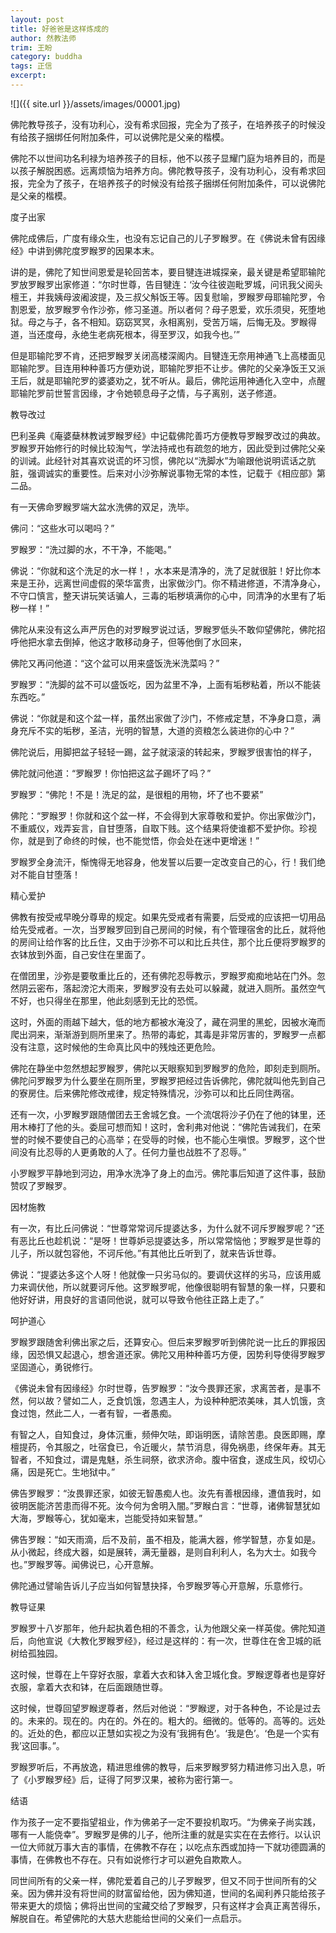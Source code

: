 ```yaml
---
layout: post
title: 好爸爸是这样炼成的
author: 然教法师
trim: 王盼
category: buddha
tags: 正信
excerpt:
---
```


![]({{ site.url }}/assets/images/00001.jpg)

佛陀教导孩子，没有功利心，没有希求回报，完全为了孩子，在培养孩子的时候没有给孩子捆绑任何附加条件，可以说佛陀是父亲的楷模。

佛陀不以世间功名利禄为培养孩子的目标，他不以孩子显耀门庭为培养目的，而是以孩子解脱困惑。远离烦恼为培养方向。佛陀教导孩子，没有功利心，没有希求回报，完全为了孩子，在培养孩子的时候没有给孩子捆绑任何附加条件，可以说佛陀是父亲的楷模。

度子出家

佛陀成佛后，广度有缘众生，也没有忘记自己的儿子罗睺罗。在《佛说未曾有因缘经》中讲到佛陀度罗睺罗的因果本末。

讲的是，佛陀了知世间恩爱是轮回苦本，要目犍连进城探亲，最关键是希望耶输陀罗放罗睺罗出家修道：“尔时世尊，告目犍连：‘汝今往彼迦毗罗城，问讯我父阅头檀王，并我姨母波阇波提，及三叔父斛饭王等。因复慰喻，罗睺罗母耶输陀罗，令割恩爱，放罗睺罗令作沙弥，修习圣道。所以者何？母子恩爱，欢乐须臾，死堕地狱。母之与子，各不相知。窈窈冥冥，永相离别，受苦万端，后悔无及。罗睺得道，当还度母，永绝生老病死根本，得至罗汉，如我今也。’”

但是耶输陀罗不肯，还把罗睺罗关闭高楼深阁内。目犍连无奈用神通飞上高楼面见耶输陀罗。目连用种种善巧方便劝说，耶输陀罗拒不让步。佛陀的父亲净饭王又派王后，就是耶输陀罗的婆婆劝之，犹不听从。最后，佛陀运用神通化入空中，点醒耶输陀罗前世誓言因缘，才令她顿息母子之情，与子离别，送子修道。

教导改过

巴利圣典《庵婆蘖林教诫罗睺罗经》中记载佛陀善巧方便教导罗睺罗改过的典故。罗睺罗开始修行的时候比较淘气，学法持戒也有疏忽的地方，因此受到过佛陀父亲的训诫。此经针对其喜欢说谎的坏习惯，佛陀以“洗脚水”为喻跟他说明谎话之肮脏，强调诚实的重要性。后来对小沙弥解说事物无常的本性，记载于《相应部》第二品。

有一天佛命罗睺罗端大盆水洗佛的双足，洗毕。

佛问：“这些水可以喝吗？”

罗睺罗：“洗过脚的水，不干净，不能喝。”

佛说：“你就和这个洗足的水一样！，水本来是清净的，洗了足就很脏！好比你本来是王孙，远离世间虚假的荣华富贵，出家做沙门。你不精进修道，不清净身心，不守口慎言，整天讲玩笑话骗人，三毒的垢秽填满你的心中，同清净的水里有了垢秽一样！”

佛陀从来没有这么声严厉色的对罗睺罗说过话，罗睺罗低头不敢仰望佛陀，佛陀招呼他把水拿去倒掉，他这才敢移动身子，但等他倒了水回来，

佛陀又再问他道：“这个盆可以用来盛饭洗米洗菜吗？”

罗睺罗：“洗脚的盆不可以盛饭吃，因为盆里不净，上面有垢秽粘着，所以不能装东西吃。”

佛说：“你就是和这个盆一样，虽然出家做了沙门，不修戒定慧，不净身口意，满身充斥不实的垢秽，圣洁，光明的智慧，大道的资粮怎么装进你的心中？”

佛陀说后，用脚把盆子轻轻一踢，盆子就滚滚的转起来，罗睺罗很害怕的样子，

佛陀就问他道：“罗睺罗！你怕把这盆子踢坏了吗？”

罗睺罗：“佛陀！不是！洗足的盆，是很粗的用物，坏了也不要紧”

佛陀：“罗睺罗！你就和这个盆一样，不会得到大家尊敬和爱护。你出家做沙门，不重威仪，戏弄妄言，自甘堕落，自取下贱。这个结果将使谁都不爱护你。珍视你，就是到了命终的时候，也不能觉悟，你会处在迷中更增迷！”

罗睺罗全身流汗，惭愧得无地容身，他发誓以后要一定改变自己的心，行！我们绝对不能自甘堕落！

精心爱护

佛教有按受戒早晚分尊卑的规定。如果先受戒者有需要，后受戒的应该把一切用品给先受戒者。一次，当罗睺罗回到自己房间的时候，有个管理宿舍的比丘，就将他的房间让给作客的比丘住，又由于沙弥不可以和比丘共住，那个比丘便将罗睺罗的衣钵放到外面，自己安住在里面了。

在僧团里，沙弥是要敬重比丘的，还有佛陀忍辱教示，罗睺罗痴痴地站在门外。忽然阴云密布，落起滂沱大雨来，罗睺罗没有去处可以躲藏，就进入厕所。虽然空气不好，也只得坐在那里，他此刻感到无比的恐慌。

这时，外面的雨越下越大，低的地方都被水淹没了，藏在洞里的黑蛇，因被水淹而爬出洞来，渐渐游到厕所里来了。热带的毒蛇，其毒是非常厉害的，罗睺罗一点都没有注意，这时候他的生命真比风中的残烛还更危险。

佛陀在静坐中忽然想起罗睺罗，佛陀以天眼察知到罗睺罗的危险，即刻走到厕所。佛陀问罗睺罗为什么要坐在厕所里，罗睺罗把经过告诉佛陀，佛陀就叫他先到自己的寮房住。后来佛陀修改戒律，规定特殊情况，沙弥可以和比丘同住两宿。

还有一次，小罗睺罗跟随僧团去王舍城乞食。一个流氓将沙子仍在了他的钵里，还用木棒打了他的头。委屈可想而知！这时，舍利弗对他说：“佛陀告诫我们，在荣誉的时候不要使自己的心高举；在受辱的时候，也不能心生嗔恨。罗睺罗，这个世间没有比忍辱的人更勇敢的人了。任何力量也战胜不了忍辱。”

小罗睺罗平静地到河边，用净水洗净了身上的血污。佛陀事后知道了这件事，鼓励赞叹了罗睺罗。

因材施教

有一次，有比丘问佛说：“世尊常常诃斥提婆达多，为什么就不诃斥罗睺罗呢？”还有恶比丘也趁机说：“是呀！世尊妒忌提婆达多，所以常常恼他；罗睺罗是世尊的儿子，所以就包容他，不诃斥他。”有其他比丘听到了，就来告诉世尊。

佛说：“提婆达多这个人呀！他就像一只劣马似的。要调伏这样的劣马，应该用威力来调伏他，所以就要诃斥他。这罗睺罗呢，他像很聪明有智慧的象一样，只要和他好好讲，用良好的言语同他说，就可以导致令他往正路上走了。”

呵护道心

罗睺罗跟随舍利佛出家之后，还算安心。但后来罗睺罗听到佛陀说一比丘的罪报因缘，因恐惧又起退心，想舍道还家。佛陀又用种种善巧方便，因势利导使得罗睺罗坚固道心，勇锐修行。

《佛说未曾有因缘经》尔时世尊，告罗睺罗：“汝今畏罪还家，求离苦者，是事不然，何以故？譬如二人，乏食饥饿，忽遇主人，为设种种肥浓美味，其人饥饿，贪食过饱，然此二人，一者有智，一者愚痴。

有智之人，自知食过，身体沉重，频伸欠呿，即诣明医，请除苦患。良医即赐，摩檀提药，令其服之，吐宿食已，令近暖火，禁节消息，得免祸患，终保年寿。其无智者，不知食过，谓是鬼魅，杀生祠祭，欲求济命。腹中宿食，遂成生风，绞切心痛，因是死亡。生地狱中。”

佛告罗睺罗：“汝畏罪还家，如彼无智愚痴人也。汝先有善根因缘，遭值我时，如彼明医能济苦患而得不死。汝今何为舍明入闇。”罗睺白言：“世尊，诸佛智慧犹如大海，罗睺等心，犹如毫末，岂能受持如来智慧。”

佛告罗睺：“如天雨滴，后不及前，虽不相及，能满大器，修学智慧，亦复如是。从小微起，终成大器，如是展转，满无量器，是则自利利人，名为大士。如我今也。”罗睺罗等。闻佛说已，心开意解。

佛陀通过譬喻告诉儿子应当如何智慧抉择，令罗睺罗等心开意解，乐意修行。

教导证果

罗睺罗十八岁那年，他升起执着色相的不善念，认为他跟父亲一样英俊。佛陀知道后，向他宣说《大教化罗睺罗经》，经过是这样的：有一次，世尊住在舍卫城的祇树给孤独园。

这时候，世尊在上午穿好衣服，拿着大衣和钵入舍卫城化食。罗睺逻尊者也是穿好衣服，拿着大衣和钵，在后面跟随世尊。

这时候，世尊回望罗睺逻尊者，然后对他说：“罗睺逻，对于各种色，不论是过去的。未来的。现在的。内在的。外在的。粗大的。细微的。低等的。高等的。远处的。近处的色，都应以正慧如实视之为没有‘我拥有色’。‘我是色’。‘色是一个实有我’这回事。”。

罗睺罗听后，不再放逸，精进思维佛的教导，后来罗睺罗努力精进修习出入息，听了《小罗睺罗经》后，证得了阿罗汉果，被称为密行第一。

结语

作为孩子一定不要指望祖业，作为佛弟子一定不要投机取巧。“为佛亲子尚实践，哪有一人能侥幸”。罗睺罗是佛的儿子，他所注重的就是实实在在去修行。以认识一位大师就万事大吉的事情，在佛教不存在；以吃点东西或加持一下就功德圆满的事情，在佛教也不存在。只有如说修行才可以避免自欺欺人。

同世间所有的父亲一样，佛陀爱着自己的儿子罗睺罗，但又不同于世间所有的父亲。因为佛并没有将世间的财富留给他，因为佛知道，世间的名闻利养只能给孩子带来更大的烦恼；佛将出世间的宝藏交给了罗睺罗，只有这样才会真正离苦得乐，解脱自在。希望佛陀的大慈大悲能给世间的父亲们一点启示。

